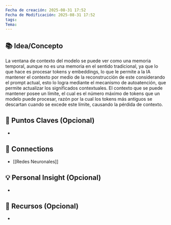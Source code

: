 ```yaml
---
Fecha de creación: 2025-08-31 17:52
Fecha de Modificación: 2025-08-31 17:52
tags: 
Tema:
---
```



## 📚 Idea/Concepto 

La ventana de contexto del modelo se puede ver como una memoria temporal, aunque no es una memoria en el sentido tradicional, ya que lo que hace es procesar tokens y embeddings, lo que le permite a la IA mantener el contexto por medio de la reconstrucción de este considerando el prompt actual, esto lo logra mediante el mecanismo de autoatención, que permite actualizar los significados contextuales. El contexto que se puede mantener posee un límite, el cual es el número máximo de tokens que un modelo puede procesar, razón por la cual los tokens más antiguos se descartan cuando se excede este límite, causando la pérdida de contexto.
## 📌 Puntos Claves (Opcional)
- 

## 🔗 Connections
- [[Redes Neuronales]]

## 💡 Personal Insight (Opcional)
- 
## 🧾 Recursos (Opcional)
- 